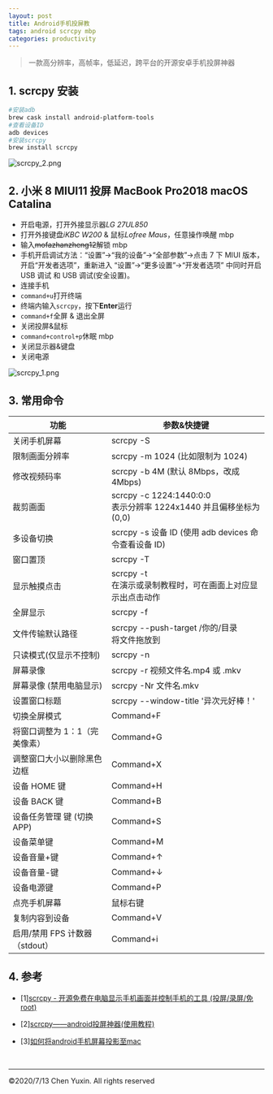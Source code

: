 ```yaml
---
layout: post
title: Android手机投屏教
tags: android scrcpy mbp
categories: productivity
---
```


> 一款高分辨率，高帧率，低延迟，跨平台的开源安卓手机投屏神器

## 1. scrcpy 安装

```zsh
#安装adb
brew cask install android-platform-tools
#查看设备ID
adb devices
#安装scrcpy
brew install scrcpy
```

![scrcpy_2.png](https://i.loli.net/2020/07/18/ZluBIgXDsMhUSen.jpg)

## 2. 小米 8 MIUI11 投屏 MacBook Pro2018 macOS Catalina

- 开启电源，打开外接显示器*LG 27UL850*
- 打开外接键盘*iKBC W200* & 鼠标*Lofree Maus*，任意操作唤醒 mbp
- 输入~~mofazhanzheng12~~解锁 mbp
- 手机开启调试方法：“设置”->“我的设备”->“全部参数”->点击 7 下 MIUI 版本，开启“开发者选项”，重新进入 “设置”->“更多设置”->“开发者选项” 中同时开启 USB 调试 和 USB 调试(安全设置)。
- 连接手机
- `command+u`打开终端
- 终端内输入`scrcpy`，按下**Enter**运行
- `command+f`全屏 & 退出全屏
- 关闭投屏&鼠标
- `command+control+p`休眠 mbp
- 关闭显示器&键盘
- 关闭电源

![scrcpy_1.png](https://i.loli.net/2020/07/18/n1Umhu5fYKOoQ2y.jpg)

## 3. 常用命令

| 功能                           | 参数&快捷键                                                           |
| ------------------------------ | --------------------------------------------------------------------- |
| 关闭手机屏幕                   | scrcpy -S                                                             |
| 限制画面分辨率                 | scrcpy -m 1024 (比如限制为 1024)                                      |
| 修改视频码率                   | scrcpy -b 4M (默认 8Mbps，改成 4Mbps)                                 |
| 裁剪画面                       | scrcpy -c 1224:1440:0:0<br/>表示分辨率 1224x1440 并且偏移坐标为 (0,0) |
| 多设备切换                     | scrcpy -s 设备 ID (使用 adb devices 命令查看设备 ID)                  |
| 窗口置顶                       | scrcpy -T                                                             |
| 显示触摸点击                   | scrcpy -t<br/>在演示或录制教程时，可在画面上对应显示出点击动作        |
| 全屏显示                       | scrcpy -f                                                             |
| 文件传输默认路径               | scrcpy --push-target /你的/目录<br/>将文件拖放到                      | scrcpy 可以传输文件，此命令指定默认保存目录 |
| 只读模式(仅显示不控制)         | scrcpy -n                                                             |
| 屏幕录像                       | scrcpy -r 视频文件名.mp4 或 .mkv                                      |
| 屏幕录像 (禁用电脑显示)        | scrcpy -Nr 文件名.mkv                                                 |
| 设置窗口标题                   | scrcpy --window-title '异次元好棒！'                                  |
| 切换全屏模式                   | Command+F                                                             |
| 将窗口调整为 1：1（完美像素）  | Command+G                                                             |
| 调整窗口大小以删除黑色边框     | Command+X                                                             | 双击黑色背景 |
| 设备 HOME 键                   | Command+H                                                             | 鼠标中键 |
| 设备 BACK 键                   | Command+B                                                             | 鼠标右键 |
| 设备任务管理 键 (切换 APP)     | Command+S                                                             |
| 设备菜单键                     | Command+M                                                             |
| 设备音量+键                    | Command+↑                                                             |
| 设备音量-键                    | Command+↓                                                             |
| 设备电源键                     | Command+P                                                             |
| 点亮手机屏幕                   | 鼠标右键                                                              |
| 复制内容到设备                 | Command+V                                                             |
| 启用/禁用 FPS 计数器（stdout） | Command+i                                                             |

## 4. 参考

- [1][scrcpy - 开源免费在电脑显示手机画面并控制手机的工具 (投屏/录屏/免root)](https://www.iplaysoft.com/scrcpy.html)
- [2][scrcpy——android投屏神器(使用教程)](https://blog.csdn.net/was172/article/details/99705855)
- [3][如何将android手机屏幕投影至mac](https://www.zhihu.com/question/38722634/answer/1169220702)

  <br/>

---

&copy;2020/7/13 Chen Yuxin. All rights reserved
